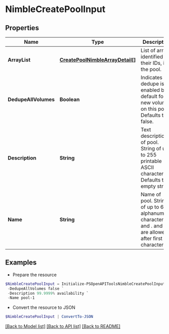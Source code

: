 # NimbleCreatePoolInput
## Properties

Name | Type | Description | Notes
------------ | ------------- | ------------- | -------------
**ArrayList** | [**CreatePoolNimbleArrayDetail[]**](CreatePoolNimbleArrayDetail.md) | List of arrays identified by their IDs, in the pool. | 
**DedupeAllVolumes** | **Boolean** | Indicates if dedupe is enabled by default for new volumes on this pool. Defaults to false. | [optional] 
**Description** | **String** | Text description of pool. String of up to 255 printable ASCII characters. Defaults to empty string. | [optional] 
**Name** | **String** | Name of pool. String of up to 64 alphanumeric characters, - and . and : are allowed after first character. | 

## Examples

- Prepare the resource
```powershell
$NimbleCreatePoolInput = Initialize-PSOpenAPIToolsNimbleCreatePoolInput  -ArrayList null `
 -DedupeAllVolumes false `
 -Description 99.9999% availability `
 -Name pool-1
```

- Convert the resource to JSON
```powershell
$NimbleCreatePoolInput | ConvertTo-JSON
```

[[Back to Model list]](../README.md#documentation-for-models) [[Back to API list]](../README.md#documentation-for-api-endpoints) [[Back to README]](../README.md)

